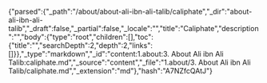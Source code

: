 {"parsed":{"_path":"/about/about-ali-ibn-ali-talib/caliphate","_dir":"about-ali-ibn-ali-talib","_draft":false,"_partial":false,"_locale":"","title":"Caliphate","description":"","body":{"type":"root","children":[],"toc":{"title":"","searchDepth":2,"depth":2,"links":[]}},"_type":"markdown","_id":"content:1.about:3. About Ali ibn Ali Talib:caliphate.md","_source":"content","_file":"1.about/3. About Ali ibn Ali Talib/caliphate.md","_extension":"md"},"hash":"A7NZfcQAtJ"}